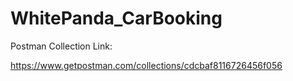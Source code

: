 # WhitePanda_CarBooking


Postman Collection Link:

https://www.getpostman.com/collections/cdcbaf8116726456f056
